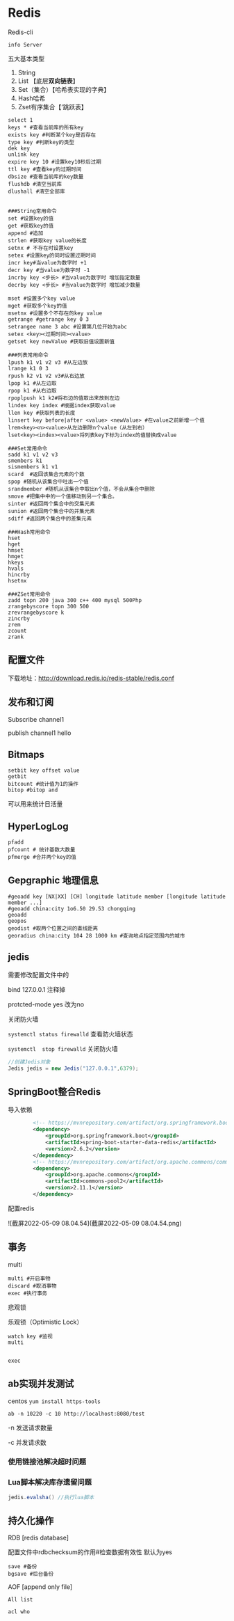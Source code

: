 # Redis

Redis-cli

```
info Server
```

五大基本类型

1. String
2. List 【底层**双向链表**】
3. Set（集合）【哈希表实现的字典】
4. Hash哈希
5. Zset有序集合【‘跳跃表】

```shell
select 1
keys * #查看当前库的所有key
exists key #判断某个key是否存在
type key #判断key的类型
dek key
unlink key 
expire key 10 #设置key10秒后过期
ttl key #查看key的过期时间
dbsize #查看当前库的key数量
flushdb #清空当前库
dlushall #清空全部库


###String常用命令
set #设置key的值
get #获取key的值
append #追加
strlen #获取key value的长度
setnx # 不存在时设置key
setex #设置key的同时设置过期时间
incr key#当value为数字时 +1
decr key #当value为数字时 -1
incrby key <步长> #当value为数字时 增加指定数量
decrby key <步长> #当value为数字时 增加减少数量

mset #设置多个key value
mget #获取多个key的值
msetnx #设置多个不存在的key value
getrange #getrange key 0 3 
setrangee name 3 abc #设置第几位开始为abc
setex <key><过期时间><value>
getset key newValue #获取旧值设置新值

###列表常用命令
lpush k1 v1 v2 v3 #从左边放
lrange k1 0 3
rpush k2 v1 v2 v3#从右边放
lpop k1 #从左边取
rpop k1 #从右边取
rpoplpush k1 k2#将右边的值取出来放到左边
lindex key index #根据index获取value
llen key #获取列表的长度
linsert key before|after <value> <newValue> #在value之前新增一个值
lrem<key><n><value>从左边删除n个value（从左到右）
lset<key><index><value>将列表key下标为index的值替换成value

###Set常用命令
sadd k1 v1 v2 v3 
smembers k1
sismembers k1 v1
scard  #返回该集合元素的个数
spop #随机从该集合中吐出一个值
srandmember #随机从该集合中取出n个值，不会从集合中删除
smove #把集中中的一个值移动到另一个集合。
sinter #返回两个集合中的交集元素
sunion #返回两个集合中的并集元素
sdiff #返回两个集合中的差集元素

###Hash常用命令
hset
hget
hmset
hmget
hkeys
hvals
hincrby
hsetnx

###ZSet常用命令
zadd topn 200 java 300 c++ 400 mysql 500Php
zrangebyscore topn 300 500
zrevrangebyscore k
zincrby 
zrem
zcount
zrank

```

## 配置文件

下载地址：http://download.redis.io/redis-stable/redis.conf

## 发布和订阅

Subscribe channel1

publish channel1 hello



## Bitmaps

```
setbit key offset value
getbit 
bitcount #统计值为1的操作
bitop #bitop and
```

可以用来统计日活量

## HyperLogLog

```shell
pfadd 
pfcount # 统计基数大数量
pfmerge #合并两个key的值
```

## Gepgraphic 地理信息

```shell
#geoadd key [NX|XX] [CH] longitude latitude member [longitude latitude member ...]
#geoadd china:city 1o6.50 29.53 chongqing 
geoadd
geopos
geodist #取两个位置之间的直线距离
georadius china:city 104 28 1000 km #查询地点指定范围内的城市
```

## jedis

需要修改配置文件中的

bind 127.0.0.1 注释掉

protcted-mode yes 改为no

关闭防火墙

`systemctl status firewalld` 查看防火墙状态

`systemctl  stop firewalld` 关闭防火墙

```java
//创建Jedis对象
Jedis jedis = new Jedis("127.0.0.1",6379);
```

## SpringBoot整合Redis

导入依赖

```xml
		<!-- https://mvnrepository.com/artifact/org.springframework.boot/spring-boot-starter-data-redis -->
		<dependency>
			<groupId>org.springframework.boot</groupId>
			<artifactId>spring-boot-starter-data-redis</artifactId>
			<version>2.6.2</version>
		</dependency>
		<!-- https://mvnrepository.com/artifact/org.apache.commons/commons-pool2 -->
		<dependency>
			<groupId>org.apache.commons</groupId>
			<artifactId>commons-pool2</artifactId>
			<version>2.11.1</version>
		</dependency>
```

配置redis

![截屏2022-05-09 08.04.54](截屏2022-05-09 08.04.54.png)

## 事务

multi 

```
multi #开启事物
discard #取消事物
exec #执行事务
```

悲观锁

乐观锁（Optimistic Lock）

```shell
watch key #监视
multi


exec
```

## ab实现并发测试

centos `yum install https-tools`

`ab -n 10220 -c 10 http://localhost:8080/test`

-n 发送请求数量

-c 并发请求数

### 使用链接池解决超时问题

### Lua脚本解决库存遗留问题

```java
jedis.evalsha() //执行lua脚本
```

## 持久化操作

RDB [redis database]

配置文件中rdbchecksum的作用#检查数据有效性 默认为yes

```
save #备份
bgsave #后台备份
```

AOF [append only file]



```sheel
All list

acl who
```